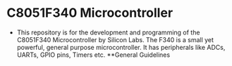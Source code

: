 # C8051F340 Microcontroller
* This repository is for the development and programming of the C8051F340 Microcontroller by Silicon Labs. The F340 is a small yet powerful, general purpose microcontroller. It has peripherals like ADCs, UARTs, GPIO pins, Timers etc.
**General Guidelines
